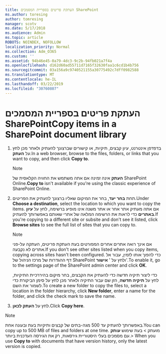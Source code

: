 ```yaml
---
title: העתקת פריטים בספריית המסמכים SharePoint
ms.author: toresing
author: tomresing
manager: scotv
ms.date: 5/17/2018
ms.audience: Admin
ms.topic: article
ROBOTS: NOINDEX, NOFOLLOW
localization_priority: Normal
ms.collection: Adm_O365
ms.custom: ''
ms.assetid: 94b46e45-0a79-4dc3-9c2b-94fb021a7f4a
ms.openlocfilehash: d162d60ad55711d7165f32630faa1c6cd1b4b756
ms.sourcegitcommit: 03a156a9c9740521155a30775492c7dff0982588
ms.translationtype: MT
ms.contentlocale: he-IL
ms.lasthandoff: 03/22/2019
ms.locfileid: "30760807"
---
```

# <a name="copy-items-in-a-sharepoint-document-library"></a><span data-ttu-id="6ceff-102">העתקת פריטים בספריית המסמכים SharePoint</span><span class="sxs-lookup"><span data-stu-id="6ceff-102">Copy items in a SharePoint document library</span></span>

1. <span data-ttu-id="6ceff-103">בדפדפן אינטרנט, עיון קבצים, תיקיות, או קישורים שברצונך להעתיק ולאחר מכן לחץ על **העתק**.</span><span class="sxs-lookup"><span data-stu-id="6ceff-103">In a web browser, browse to the files, folders, or links that you want to copy, and then click **Copy to**.</span></span>
    
    > [!NOTE]
    > <span data-ttu-id="6ceff-104">**העתק** אינה זמינה אם אתה משתמש את החוויה הקלאסית של SharePoint Online.</span><span class="sxs-lookup"><span data-stu-id="6ceff-104">**Copy to** isn't available if you're using the classic experience of SharePoint Online.</span></span> 
  
2. <span data-ttu-id="6ceff-105">תחת **בחר יעד**, בחר את המיקום שאליו ברצונך להעתיק את הפריטים.</span><span class="sxs-lookup"><span data-stu-id="6ceff-105">Under **Choose a destination**, select the location to which you want to copy the items.</span></span> <span data-ttu-id="6ceff-106">אם אתה מעתיק אתר אחר או אתר משנה אינו מופיע ברשימה, לחץ על **עיון באתרים** כדי לראות את הרשימה המלאה של אתרי שאותם באפשרותך להעתיק.</span><span class="sxs-lookup"><span data-stu-id="6ceff-106">If you're copying to a different site or subsite and don't see it listed, click **Browse sites** to see the full list of sites that you can copy to.</span></span> 
    
    > [!NOTE]
    > <span data-ttu-id="6ceff-107">אם אינך רואה אתרים אחרים המפורטים בעת העתקת פריטים, העתקה על-פני אתרים לא נקבעה.</span><span class="sxs-lookup"><span data-stu-id="6ceff-107">If you don't see other sites listed when you copy items, copying across sites hasn't been configured.</span></span> <span data-ttu-id="6ceff-108">כדי להפוך אותו לזמין, עבור אל דף ההגדרות של מרכז הניהול של SharePoint ולחץ על ' **אישור**'.</span><span class="sxs-lookup"><span data-stu-id="6ceff-108">To enable it, go to the settings page of the SharePoint admin center and click **OK**.</span></span> 
  
    <span data-ttu-id="6ceff-109">כדי ליצור תיקיה חדשה כדי להעתיק את הקבצים, בחר מיקום בהיררכיית התיקיות, לחץ על **תיקיה חדשה**, הזן שם עבור התיקיה ולאחר מכן לחץ על סימן הביקורת כדי לשמור את השם.</span><span class="sxs-lookup"><span data-stu-id="6ceff-109">To create a new folder to copy the files to, select a location in the folder hierarchy, click **New folder**, enter a name for the folder, and click the check mark to save the name.</span></span>
    
3. <span data-ttu-id="6ceff-110">לחץ על **העתק לכאן**.</span><span class="sxs-lookup"><span data-stu-id="6ceff-110">Click **Copy here**.</span></span>
    
> [!NOTE]
>  <span data-ttu-id="6ceff-111">באפשרותך להעתיק עד 500 מגה-בתים של קבצים ותיקיות בעת ובעונה אחת.</span><span class="sxs-lookup"><span data-stu-id="6ceff-111">You can copy up to 500 MB of files and folders at one time.</span></span> <span data-ttu-id="6ceff-112">מועתק > בעת שימוש **עותק** עם מסמכים בעלי היסטוריית גירסאות, רק את הגירסה העדכנית ביותר.</span><span class="sxs-lookup"><span data-stu-id="6ceff-112">>  When you use **Copy to** with documents that have version history, only the latest version is copied.</span></span> 
  

